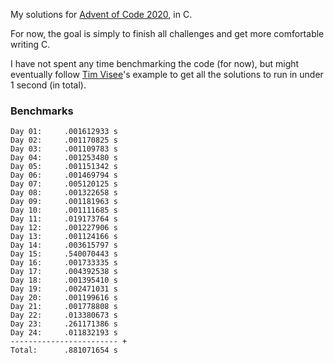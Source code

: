 My solutions for [Advent of Code 2020](https://adventofcode.com/2020), in C.

For now, the goal is simply to finish all challenges and get more comfortable writing C.

I have not spent any time benchmarking the code (for now), but might eventually follow [Tim Visee](https://timvisee.com/blog/solving-aoc-2020-in-under-a-second/)'s example to get all the solutions to run in under 1 second (in total).

### Benchmarks
```
Day 01: 	.001612933 s
Day 02: 	.001170825 s
Day 03: 	.001109783 s
Day 04: 	.001253480 s
Day 05: 	.001151342 s
Day 06: 	.001469794 s
Day 07: 	.005120125 s
Day 08: 	.001322658 s
Day 09: 	.001181963 s
Day 10: 	.001111685 s
Day 11: 	.019173764 s
Day 12: 	.001227906 s
Day 13: 	.001124166 s
Day 14: 	.003615797 s
Day 15: 	.540070443 s
Day 16: 	.001733335 s
Day 17: 	.004392538 s
Day 18: 	.001395410 s
Day 19: 	.002471031 s
Day 20: 	.001199616 s
Day 21: 	.001778808 s
Day 22: 	.013380673 s
Day 23: 	.261171386 s
Day 24: 	.011832193 s
------------------------ +
Total: 		.881071654 s
```